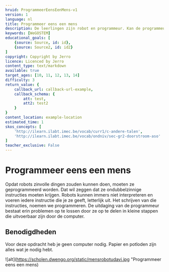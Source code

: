 ```yaml
---
hruid: ProgrammeerEensEenMens-v1
version: 1
language: nl
title: Programmeer eens een mens
description: De leerlingen zijn robot en programmeur. Kan de programmeur de tekening perfect laten overtekenen door de robots?
keywords: [WeGOSTEM]
educational_goals: [
    {source: Source, id: id}, 
    {source: Source2, id: id2}
]
copyright: Copyright by Jerro
licence: Licenced by Jerro
content_type: text/markdown
available: true
target_ages: [10, 11, 12, 13, 14]
difficulty: 3
return_value: {
    callback_url: callback-url-example,
    callback_schema: {
        att: test,
        att2: test2
    }
}
content_location: example-location
estimated_time: 1
skos_concepts: [
    'http://ilearn.ilabt.imec.be/vocab/curr1/c-andere-talen', 
    'http://ilearn.ilabt.imec.be/vocab/ondniv/sec-gr2-doorstroom-aso'
]
teacher_exclusive: False
---
```


# Programmeer eens een mens

Opdat robots zinvolle dingen zouden kunnen doen, moeten ze geprogrammeerd worden. Dat wil zeggen dat ze ondubbelzinnige instructies moeten krijgen. Robots kunnen immers niet interpreteren en voeren iedere instructie die je ze geeft, letterlijk uit. Het schrijven van die instructies, noemen we programmeren. De uitdaging van de programmeur bestaat erin problemen op te lossen door ze op te delen in kleine stappen die uitvoerbaar zijn door de computer. 


## Benodigdheden 

Voor deze opdracht heb je geen computer nodig. Papier en potloden zijn alles wat je nodig hebt.

![alt](https://scholen.dwengo.org/static/mensrobotudavi.jpg "Programmeer eens een mens)


